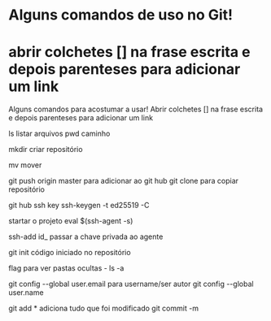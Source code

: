 
# Alguns comandos de uso no Git!


abrir colchetes [] na frase escrita e depois parenteses para adicionar um link
=======
Alguns comandos para acostumar a usar!
Abrir colchetes [] na frase escrita e depois parenteses para adicionar um link

ls listar arquivos
pwd caminho

mkdir criar repositório

mv mover

git push origin master para adicionar ao git hub
git clone para copiar repositório

git hub ssh key 
ssh-keygen -t ed25519 -C 

startar o projeto eval $(ssh-agent -s)

ssh-add id_ passar a chave privada ao agente

git init código iniciado no repositório

flag para ver pastas ocultas - ls -a

git config --global user.email para username/ser autor
git config --global user.name

git add * adiciona tudo que foi modificado
git commit -m
